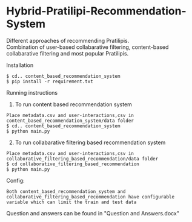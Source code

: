 # Hybrid-Pratilipi-Recommendation-System

Different approaches of recommending Pratilipis. <br />
Combination of user-based collabarative filtering, content-based collabarative filtering and most popular Pratilipis. <br />

Installation <br />
````
$ cd.. content_based_recommendation_system
$ pip install -r requirement.txt
````

Running instructions <br />
1. To run content based recommendation system <br />
````
Place metadata.csv and user-interactions,csv in content_based_recommendation_system/data folder
$ cd.. content_based_recommendation_system
$ python main.py
````

2. To run collabarative filtering based recommendation system <br />
````
Place metadata.csv and user-interactions,csv in collaborative_filtering_based_recommendation/data folder
$ cd collaborative_filtering_based_recommendation
$ python main.py 
````

Config: <br />
````
Both content_based_recommendation_system and collaborative_filtering_based_recommendation have configurable variable which can limit the train and test data
````

Question and answers can be found in "Question and Answers.docx"

